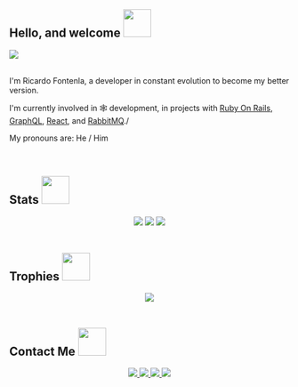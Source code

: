 <h2 id="title">Hello, and welcome <img src="https://media.tenor.com/P-8ZvqnS4AwAAAAC/dancing-cat-dancing-kitten.gif" width="50"></h2>

<div id="badges">
  <img src="https://visitor-badge.laobi.icu/badge?page_id=ricfontenla.ricfontenla&left_text=Visits&left_color=%237f3ace&right_color=black"/>
</div>

<br/>

<div id="description">
  <p>I'm Ricardo Fontenla, a developer in constant evolution to become my better version.<p>
  <p>I'm currently involved in 🕸️ development, in projects with <a href="https://github.com/rails/rails/">Ruby On Rails</a>, <a href="https://github.com/graphql">GraphQL</a>, <a href="https://github.com/facebook/react">React</a>, and <a href="https://github.com/rabbitmq/">RabbitMQ</a>./<p>
  <p>My pronouns are: He / Him</p>
</div>

<br/>

<h2 id="subtitle1">Stats <img src="https://media.giphy.com/media/YnkMcHgNIMW4Yfmjxr/giphy.gif" width="50"></h2>

<div id="stats" align="center">
  <img src="https://github-readme-stats.vercel.app/api?username=ricfontenla&show_icons=true&include_all_commits=true&count_private=true&theme=midnight-purple"/>
  <img src="https://github-readme-streak-stats.herokuapp.com?user=ricfontenla&theme=midnight-purple&hide_border=false&fire=DD2727"/>
  <img src="https://github-readme-stats.vercel.app/api/top-langs/?username=ricfontenla&layout=compact&theme=midnight-purple"/>
</div>

<br/>

<h2 id="subtitle2">Trophies <img src="https://media.giphy.com/media/14cDsqOkks6O8U/giphy.gif" width="50"></h2>

<div id="trophies" align="center">
  <img src="https://github-profile-trophy.vercel.app/?username=ricfontenla&theme=discord&no-bg=true&no-frame=true"/>
</div>
  
<br/>

<h2 id="subtitle3">Contact Me <img src="https://media.giphy.com/media/KZe6AUvEcZhvxvr2y5/giphy.gif" width="50"></h2>
<div id="social" align="center">
  <a href="https://www.linkedin.com/in/ricardo-fontenla/">
    <img src="https://img.shields.io/badge/-Ricardo_Fontenla-blue?style=for-the-badge&logo=Linkedin&logoColor=white&link=https://www.linkedin.com/in/ritik-rawal-698a18142/"/>
  </a>
  <a href="mailto: fontenla.ric@gmail.com">
    <img src="https://img.shields.io/badge/-fontenla.ric@gmail.com-c14438?style=for-the-badge&logo=Gmail&logoColor=white&link=mailto:fontenla.ric@gmail.com"/>
  </a>
  <a href="http://discord.com/users/280806348206243840">
    <img src="https://img.shields.io/badge/-Glitch-%235865F2.svg?style=for-the-badge&logo=discord&logoColor=white"/>
  </a>
  <a href="https://t.me/Ricfontenla">
    <img src="https://img.shields.io/badge/-Ricfontenla-2CA5E0?style=for-the-badge&logo=telegram&logoColor=white"/>
  </a>
</div>
